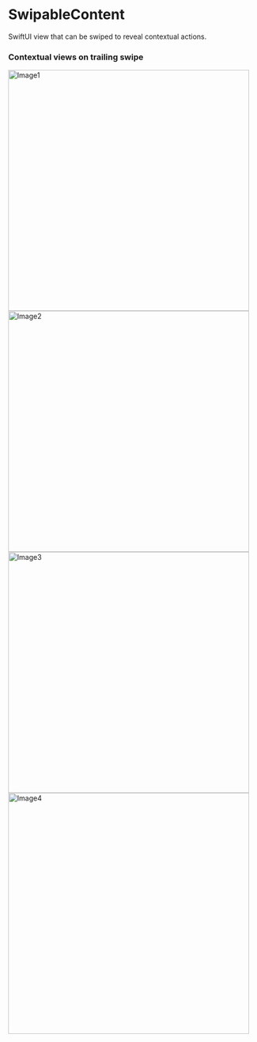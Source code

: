 # SwipableContent
SwiftUI view that can be swiped to reveal contextual actions.

### Contextual views on trailing swipe

<img width="487" alt="Image1" src="https://user-images.githubusercontent.com/9262361/100411152-c1e70c80-3025-11eb-9c5b-06ff58d58dc3.png">
<img width="487" alt="Image2" src="https://user-images.githubusercontent.com/9262361/100411160-cad7de00-3025-11eb-9e8a-d2938ba622b4.png">
<img width="487" alt="Image3" src="https://user-images.githubusercontent.com/9262361/100411164-ce6b6500-3025-11eb-9a86-573f55718240.png">
<img width="487" alt="Image4" src="https://user-images.githubusercontent.com/9262361/100411166-cf03fb80-3025-11eb-9fd7-a089a43efdd4.png">
